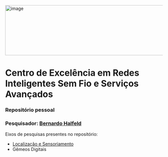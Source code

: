 <img width="634" height="160" alt="image" src="https://github.com/user-attachments/assets/0025bf46-5bda-4575-be46-3511558d27c5" />

# Centro de Excelência em Redes Inteligentes Sem Fio e Serviços Avançados

### **Repositório pessoal**  
### Pesquisador: [Bernardo Halfeld](https://github.com/BernardoHalfeld)

Eixos de pesquisas presentes no repositório:
* [Localização e Sensoriamento](https://github.com/BernardoHalfeld/CERISE/tree/main/Eixo%201%20-%20LocalizaçãoSensoriamento)
* Gêmeos Digitais 

